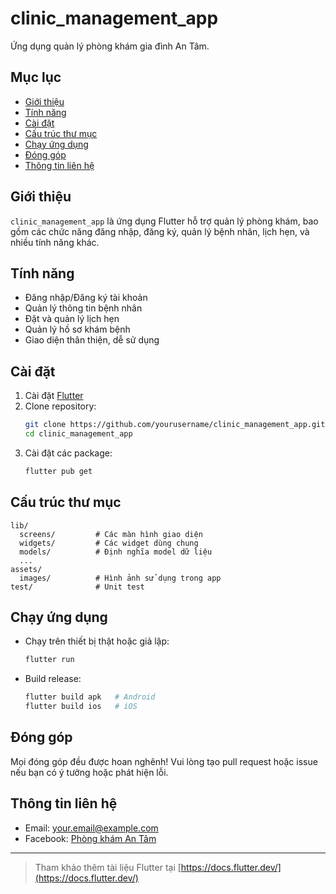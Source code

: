 # clinic_management_app

Ứng dụng quản lý phòng khám gia đình An Tâm.

## Mục lục

- [Giới thiệu](#giới-thiệu)
- [Tính năng](#tính-năng)
- [Cài đặt](#cài-đặt)
- [Cấu trúc thư mục](#cấu-trúc-thư-mục)
- [Chạy ứng dụng](#chạy-ứng-dụng)
- [Đóng góp](#đóng-góp)
- [Thông tin liên hệ](#thông-tin-liên-hệ)

## Giới thiệu

`clinic_management_app` là ứng dụng Flutter hỗ trợ quản lý phòng khám, bao gồm các chức năng đăng nhập, đăng ký, quản lý bệnh nhân, lịch hẹn, và nhiều tính năng khác.

## Tính năng

- Đăng nhập/Đăng ký tài khoản
- Quản lý thông tin bệnh nhân
- Đặt và quản lý lịch hẹn
- Quản lý hồ sơ khám bệnh
- Giao diện thân thiện, dễ sử dụng

## Cài đặt

1. Cài đặt [Flutter](https://docs.flutter.dev/get-started/install)
2. Clone repository:
   ```sh
   git clone https://github.com/yourusername/clinic_management_app.git
   cd clinic_management_app
   ```
3. Cài đặt các package:
   ```sh
   flutter pub get
   ```

## Cấu trúc thư mục

```
lib/
  screens/         # Các màn hình giao diện
  widgets/         # Các widget dùng chung
  models/          # Định nghĩa model dữ liệu
  ...
assets/
  images/          # Hình ảnh sử dụng trong app
test/              # Unit test
```

## Chạy ứng dụng

- Chạy trên thiết bị thật hoặc giả lập:
  ```sh
  flutter run
  ```
- Build release:
  ```sh
  flutter build apk   # Android
  flutter build ios   # iOS
  ```

## Đóng góp

Mọi đóng góp đều được hoan nghênh! Vui lòng tạo pull request hoặc issue nếu bạn có ý tưởng hoặc phát hiện lỗi.

## Thông tin liên hệ

- Email: your.email@example.com
- Facebook: [Phòng khám An Tâm](https://facebook.com/yourpage)

---

> Tham khảo thêm tài liệu Flutter tại [https://docs.flutter.dev/](https://docs.flutter.dev/)